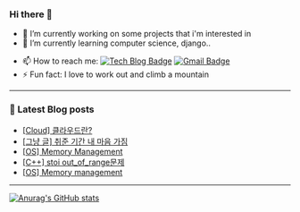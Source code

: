 ### Hi there 👋


<!-- **LEEHYUNDONG/LEEHYUNDONG** is a ✨ _special_ ✨ repository because its `README.md` (this file) appears on your GitHub profile. -->


- 🔭 I’m currently working on some projects that i'm interested in
- 🌱 I’m currently learning computer science, django..
<!-- - 👯 I’m looking to collaborate on ...
- 🤔 I’m looking for help with ...
- 💬 Ask me about ... -->
- 📫 How to reach me: [![Tech Blog Badge](http://img.shields.io/badge/-Tech%20blog-black?style=flat-square&logo=github&link=https://zzsza.github.io/)](https://velog.io/@easttwave) [![Gmail Badge](https://img.shields.io/badge/Gmail-d14836?style=flat-square&logo=Gmail&logoColor=white&link=mailto:snugyun01@gmail.com)](mailto:easttwave@gmail.com)
- ⚡ Fun fact: I love to work out and climb a mountain
<!-- - 😄 Pronouns: ... -->

***

### 📓 Latest Blog posts
<!-- BLOG-POST-LIST:START -->
- [[Cloud] 클라우드란?](https://velog.io/@easttwave/Cloud-%ED%81%B4%EB%9D%BC%EC%9A%B0%EB%93%9C%EB%9E%80)
- [[그냥 글] 취준 기간 내 마음 가짐](https://velog.io/@easttwave/%EA%B7%B8%EB%83%A5-%EA%B8%80-%EC%B7%A8%EC%A4%80-%EA%B8%B0%EA%B0%84-%EB%82%B4-%EB%A7%88%EC%9D%8C-%EA%B0%80%EC%A7%90)
- [[OS] Memory Management](https://velog.io/@easttwave/OS-Memory-Management)
- [[C++] stoi out_of_range문제](https://velog.io/@easttwave/C-stoi-outofrange%EB%AC%B8%EC%A0%9C)
- [[OS] Memory management](https://velog.io/@easttwave/OS-Memory-management)
<!-- BLOG-POST-LIST:END -->


***
[![Anurag's GitHub stats](https://github-readme-stats.vercel.app/api?username=LEEHYUNDONG&show_icons=true&theme=dracula&repo=github-readme-stats)
](https://github.com/anuraghazra/github-readme-stats)


